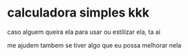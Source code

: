 # calculadora simples kkk

caso alguem queira ela para usar ou estilizar ela, ta ai

me ajudem tambem se tiver algo que eu possa melhorar nela
